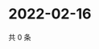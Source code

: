 # 2022-02-16

共 0 条

<!-- BEGIN WEIBO -->
<!-- 最后更新时间 Wed Feb 16 2022 06:11:45 GMT+0800 (China Standard Time) -->

<!-- END WEIBO -->
